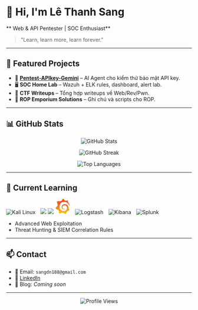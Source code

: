 # 👋 Hi, I'm **Lê Thanh Sang**

** Web & API Pentester | SOC Enthusiast**

> "Learn, learn more, learn forever."

---

## 🚀 Featured Projects

* 🔐 **[Pentest-APIkey-Gemini](https://github.com/lethanhsang188/Pentest-APIkey-Gemini)** – AI Agent cho kiểm thử bảo mật API key.
* 🖥️ **SOC Home Lab** – Wazuh + ELK rules, dashboard, alert lab.
* 🧩 **CTF Writeups** – Tổng hợp writeups về Web/Rev/Pwn.
* 🧠 **ROP Emporium Solutions** – Ghi chú và scripts cho ROP.

---

## 📊 GitHub Stats

<p align="center">
  <img src="https://github-readme-stats.vercel.app/api?username=lethanhsang188&show_icons=true&theme=radical" alt="GitHub Stats" />
</p>

<p align="center">
  <img src="https://github-readme-streak-stats.herokuapp.com/?user=lethanhsang188&theme=radical" alt="GitHub Streak" />
</p>

<p align="center">
  <img src="https://github-readme-stats.vercel.app/api/top-langs/?username=lethanhsang188&layout=compact&theme=radical" alt="Top Languages" />
</p>

---

## 🌱 Current Learning

<p align="left">
<img src="https://www.kali.org/images/kali-logo.svg" alt="Kali Linux" width="50" style="margin-right:10px;"/>
<img src="https://img.shields.io/badge/Metasploit-4E2A8E?style=for-the-badge&logo=metasploit&logoColor=white" />
<img src="https://img.shields.io/badge/Burp%20Suite-FD7E14?style=for-the-badge&logo=burpsuite&logoColor=white" />

<img src="https://raw.githubusercontent.com/grafana/grafana/main/public/img/grafana_icon.svg" alt="Grafana" width="40" style="margin-right:10px;"/>
<img src="https://raw.githubusercontent.com/gilbarbara/logos/master/logos/logstash.svg" alt="Logstash" width="50" style="margin-right:10px;"/>
<img src="https://raw.githubusercontent.com/gilbarbara/logos/master/logos/kibana.svg" alt="Kibana" width="50" style="margin-right:10px;"/>
<img src="https://raw.githubusercontent.com/gilbarbara/logos/master/logos/splunk.svg" alt="Splunk" width="60" style="margin-right:10px;"/>

</p>

* Advanced Web Exploitation  
* Threat Hunting & SIEM Correlation Rules  

---

## 📫 Contact

* 📧 Email: `sangdn188@gmail.com`
* 💼 [LinkedIn](https://www.linkedin.com/in/l%C3%AA-thanh-sang-439400319/)
* 📝 Blog: *Coming soon*

---

<p align="center">
  <img src="https://komarev.com/ghpvc/?username=lethanhsang188&color=blue" alt="Profile Views" />
</p>
